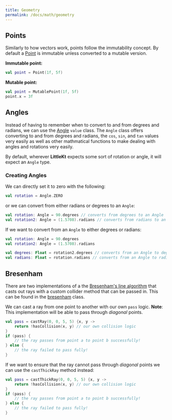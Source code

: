 ```yaml
---
title: Geometry
permalink: /docs/math/geometry
---
```


## Points

Similarly to how vectors work, points follow the immutability concept. By default a [Point](https://github.com/littlektframework/littlekt/blob/master/core/src/commonMain/kotlin/com/littlekt/math/geom/Point.kt) is immutable unless converted to a mutable version.

**Immutable point:**

```kotlin
val point = Point(1f, 5f)
```

**Mutable point:**

```kotlin
val point = MutablePoint(1f, 5f)
point.x = 3f
```

## Angles

Instead of having to remember when to convert to and from degrees and radians, we can use the [Angle](https://github.com/littlektframework/littlekt/blob/master/core/src/commonMain/kotlin/com/littlekt/math/geom/Angle.kt) `value` class. The `Angle` class offers converting to and from degrees and radians, the `cos`, `sin`, and `tan` values very easily as well as other mathmatical functions to make dealing with angles and rotations very easily.

By default, wherever **LittleKt** expects some sort of rotation or angle, it will expect an `Angle` type.

### Creating Angles

We can directly set it to zero with the following:

```kotlin
val rotation = Angle.ZERO
```

or we can convert from either radians or degrees to an `Angle`:

```kotlin
val rotation: Angle = 90.degrees // converts from degrees to an Angle
val rotation2: Angle = (1.5708).radians // converts from radians to an Angle
```

If we want to convert from an `Angle` to either degrees or radians:

```kotlin
val rotation: Angle = 90.degrees
val rotation2: Angle = (1.5708).radians

val degrees: Float = rotation2.degrees // converts from an Angle to degrees
val radians: Float = rotation.radians // converts from an Angle to radians
```

## Bresenham

There are two implementations of a the [Bresenham's line algorithm](https://en.wikipedia.org/docs/Bresenham%27s_line_algorithm) that casts out rays with a custom collider method that can be passed in. This can be found in the [bresenham](https://github.com/littlektframework/littlekt/blob/master/core/src/commonMain/kotlin/com/littlekt/math/bresenham.kt) class.

We can cast a ray from one point to another with our own `pass` logic. **Note**: This implementation will be able to pass through _diagonal_ points.

```kotlin
val pass = castRay(0, 0, 5, 5) {x, y ->
    return !hasCollision(x, y) // our own collision logic
}
if (pass) {
    // the ray passes from point a to point b successfully!
} else {
    // the ray failed to pass fully!
}
```

If we want to ensure that the ray cannot pass through _diagonal_ points we can use the `castThickRay` method instead:

```kotlin
val pass = castThickRay(0, 0, 5, 5) {x, y ->
    return !hasCollision(x, y) // our own collision logic
}
if (pass) {
    // the ray passes from point a to point b successfully!
} else {
    // the ray failed to pass fully!
}
```
